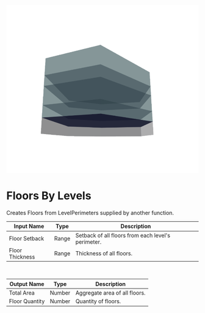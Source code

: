 <img src="preview.png" width="512">

# Floors By Levels

Creates Floors from LevelPerimeters supplied by another function.

|Input Name|Type|Description|
|---|---|---|
|Floor Setback|Range|Setback of all floors from each level's perimeter.|
|Floor Thickness|Range|Thickness of all floors.|


<br>

|Output Name|Type|Description|
|---|---|---|
|Total Area|Number|Aggregate area of all floors.|
|Floor Quantity|Number|Quantity of floors.|

